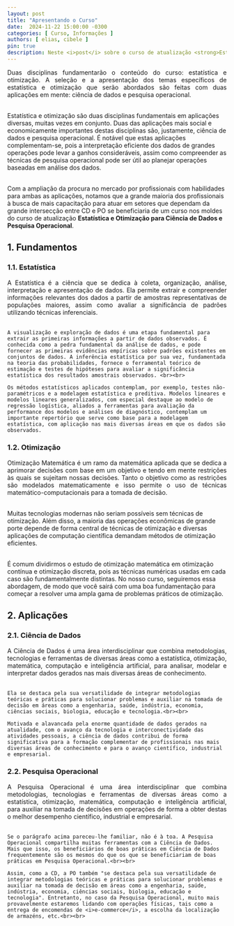 ```yaml
---
layout: post
title: "Apresentando o Curso"
date:  2024-11-22 15:00:00 -0300
categories: [ Curso, Informações ]
authors: [ elias, cibele ]
pin: true
description: Neste <i>post</i> sobre o curso de atualização <strong>Estatística e Otimização para Ciência de Dados e Pesquisa Operacional</strong>, falaremos em linhas gerais sobre os temas que estudaremos e as aplicações a que o curso se direciona.
---
```


<p style='text-align: justify;text-justify: inter-word;'>
Duas disciplinas fundamentarão o conteúdo do curso: estatística e otimização. A seleção e a apresentação dos temas específicos de estatística e otimização que serão abordados são feitas com duas aplicações em mente: ciência de dados e pesquisa operacional.<br><br>

Estatística e otimização são duas disciplinas fundamentais em aplicações diversas, muitas vezes em conjunto. Duas das aplicações mais social e economicamente importantes destas disciplinas são, justamente, ciência de dados e pesquisa operacional. É notável que estas aplicações complementam-se, pois a interpretação eficiente dos dados de grandes operações pode levar a ganhos consideráveis, assim como compreender as técnicas de pesquisa operacional pode ser útil ao planejar operações baseadas em análise dos dados.<br><br>

Com a ampliação da procura no mercado por profissionais com habilidades para ambas as aplicações, notamos que a grande maioria dos profissionais à busca de mais capacitação para atuar em setores que dependam da grande intersecção entre CD e PO se beneficiaria de um curso nos moldes do curso de atualização <strong>Estatística e Otimização para Ciência de Dados e Pesquisa Operacional</strong>.
</p>

## 1. Fundamentos

<p style='text-align: justify;text-justify: inter-word;'>
</p>

### 1.1. Estatística

<p style='text-align: justify;text-justify: inter-word;'>
    A Estatística é a ciência que se dedica à coleta, organização, análise, interpretação e apresentação de dados. Ela permite extrair e compreender informações relevantes dos dados a partir de amostras representativas de populações maiores, assim como avaliar a significância de padrões utilizando técnicas inferenciais.<br><br>

    A visualização e exploração de dados é uma etapa fundamental para extrair as primeiras informações a partir de dados observados. É conhecida como a pedra fundamental da análise de dados, e pode fornecer as primeiras evidências empíricas sobre padrões existentes em conjuntos de dados. A inferência estatística por sua vez, fundamentada na teoria das probabilidades, fornece o ferramental teórico de estimação e testes de hipóteses para avaliar a significância estatística dos resultados amostrais observados. <br><br>

    Os métodos estatísticos aplicados contemplam, por exemplo, testes não-paramétricos e a modelagem estatística e preditiva. Modelos lineares e modelos lineares generalizados, com especial destaque ao modelo de regressão logística, aliados a ferramentas para avaliação da performance dos modelos e análises de diagnóstico, contemplam um importante repertório que serve como base para a modelagem estatística, com aplicação nas mais diversas áreas em que os dados são observados.
</p>


### 1.2. Otimização

<p style='text-align: justify;text-justify: inter-word;'>
Otimização Matemática é um ramo da matemática aplicada que se dedica a aprimorar decisões com base em um objetivo e tendo em mente restrições às quais se sujeitam nossas decisões. Tanto o objetivo como as restrições são modelados matematicamente e isso permite o uso de técnicas matemático-computacionais para a tomada de decisão.<br><br>

Muitas tecnologias modernas não seriam possíveis sem técnicas de otimização. Além disso, a maioria das operações econômicas de grande porte depende de forma central de técnicas de otimização e diversas aplicações de computação científica demandam métodos de otimização eficientes.<br><br>

É comum dividirmos o estudo de otimização matemática em otimização contínua e otimização discreta, pois as técnicas numéricas usadas em cada caso são fundamentalmente distintas. No nosso curso, seguiremos essa abordagem, de modo que você sairá com uma boa fundamentação para começar a resolver uma ampla gama de problemas práticos de otimização.
</p>

## 2. Aplicações

### 2.1. Ciência de Dados

<p style='text-align: justify;text-justify: inter-word;'>
    A Ciência de Dados é uma área interdisciplinar que combina metodologias, tecnologias e ferramentas de diversas áreas como a estatística, otimização, matemática, computação e inteligência artificial, para analisar, modelar e interpretar dados gerados nas mais diversas áreas de conhecimento.<br><br>

    Ela se destaca pela sua versatilidade de integrar metodologias teóricas e práticas para solucionar problemas e auxiliar na tomada de decisão em áreas como a engenharia, saúde, indústria, economia, ciências sociais, biologia, educação e tecnologia.<br><br>

    Motivada e alavancada pela enorme quantidade de dados gerados na atualidade, com o avanço da tecnologia e interconectividade das atividades pessoais, a ciência de dados contribui de forma significativa para a formação complementar de profissionais nas mais diversas áreas de conhecimento e para o avanço científico, industrial e empresarial.
</p>

### 2.2. Pesquisa Operacional

<p style='text-align: justify;text-justify: inter-word;'>
    A Pesquisa Operacional é uma área interdisciplinar que combina metodologias, tecnologias e ferramentas de diversas áreas como a estatística, otimização, matemática, computação e inteligência artificial, para auxiliar na tomada de decisões em operações de forma a obter destas o melhor desempenho científico, industrial e empresarial.<br><br>

    Se o parágrafo acima pareceu-lhe familiar, não é à toa. A Pesquisa Operacional compartilha muitas ferramentas com a Ciência de Dados. Mais que isso, os beneficiários de boas práticas em Ciência de Dados frequentemente são os mesmos do que os que se beneficiariam de boas práticas em Pesquisa Operacional.<br><br>

    Assim, como a CD, a PO também "se destaca pela sua versatilidade de integrar metodologias teóricas e práticas para solucionar problemas e auxiliar na tomada de decisão em áreas como a engenharia, saúde, indústria, economia, ciências sociais, biologia, educação e tecnologia". Entretanto, no caso da Pesquisa Operacional, muito mais provavelmente estaremos lidando com operações físicas, tais como a entrega de encomendas de <i>e-commerce</i>, a escolha da localização de armazéns, etc.<br><br>
</p>
